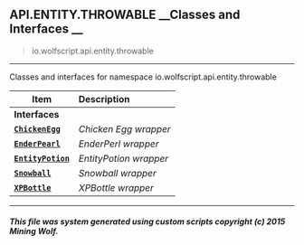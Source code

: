 ## API.ENTITY.THROWABLE __Classes and Interfaces __

>io.wolfscript.api.entity.throwable

---

Classes and interfaces for namespace io.wolfscript.api.entity.throwable

Item | Description   
--- | :--- 
__Interfaces__|
__[`ChickenEgg`](ChickenEgg.md)__ | _Chicken Egg wrapper_ 
__[`EnderPearl`](EnderPearl.md)__ | _EnderPerl wrapper_ 
__[`EntityPotion`](EntityPotion.md)__ | _EntityPotion wrapper_ 
__[`Snowball`](Snowball.md)__ | _Snowball wrapper_ 
__[`XPBottle`](XPBottle.md)__ | _XPBottle wrapper_ 



---



##### This file was system generated using custom scripts copyright (c) 2015 Mining Wolf.
	

